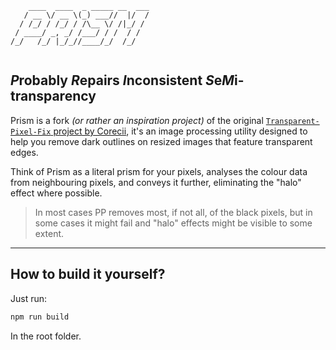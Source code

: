 ```
    ____  ____  _ _____ __  ___
   / __ \/ __ \(_) ___//  |/  /
  / /_/ / /_/ / /\__ \/ /|_/ / 
 / ____/ _, _/ /___/ / /  / /  
/_/   /_/ |_/_//____/_/  /_/   
                               
```

## *P*robably *R*epairs *I*nconsistent *S*e*M*i-transparency

Prism is a fork *(or rather an inspiration project)* of the original [`Transparent-Pixel-Fix` project by Corecii](https://github.com/Corecii/Transparent-Pixel-Fix), it's an image processing utility designed to help you remove dark outlines on resized images that feature transparent edges.


Think of Prism as a literal prism for your pixels, analyses the colour data from neighbouring pixels, and conveys it further, eliminating the "halo" effect where possible.
> In most cases PP removes most, if not all, of the black pixels, but in some cases it might fail and "halo" effects might be visible to some extent.

---

## How to build it yourself?

Just run:
```bash
npm run build
```
In the root folder.
